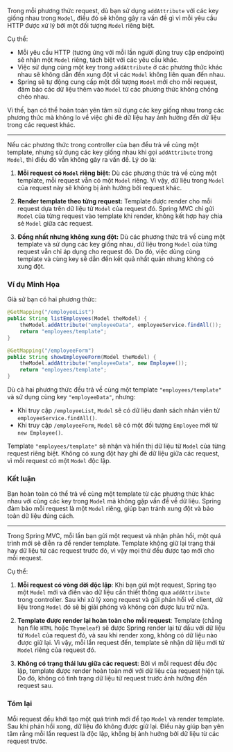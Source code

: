 Trong mỗi phương thức request, dù bạn sử dụng `addAttribute` với các key giống nhau trong `Model`, điều đó sẽ không gây ra vấn đề gì vì mỗi yêu cầu HTTP được xử lý bởi một đối tượng `Model` riêng biệt.

Cụ thể:

- Mỗi yêu cầu HTTP (tương ứng với mỗi lần người dùng truy cập endpoint) sẽ nhận một `Model` riêng, tách biệt với các yêu cầu khác.
- Việc sử dụng cùng một key trong `addAttribute` ở các phương thức khác nhau sẽ không dẫn đến xung đột vì các `Model` không liên quan đến nhau.
- Spring sẽ tự động cung cấp một đối tượng `Model` mới cho mỗi request, đảm bảo các dữ liệu thêm vào `Model` từ các phương thức không chồng chéo nhau.

Vì thế, bạn có thể hoàn toàn yên tâm sử dụng các key giống nhau trong các phương thức mà không lo về việc ghi đè dữ liệu hay ảnh hưởng đến dữ liệu trong các request khác.

---

Nếu các phương thức trong controller của bạn đều trả về cùng một template, nhưng sử dụng các key giống nhau khi gọi `addAttribute` trong `Model`, thì điều đó vẫn không gây ra vấn đề. Lý do là:

1. **Mỗi request có `Model` riêng biệt:** Dù các phương thức trả về cùng một template, mỗi request vẫn có một `Model` riêng. Vì vậy, dữ liệu trong `Model` của request này sẽ không bị ảnh hưởng bởi request khác.

2. **Render template theo từng request:** Template được render cho mỗi request dựa trên dữ liệu từ `Model` của request đó. Spring MVC chỉ gửi `Model` của từng request vào template khi render, không kết hợp hay chia sẻ `Model` giữa các request.

3. **Đồng nhất nhưng không xung đột:** Dù các phương thức trả về cùng một template và sử dụng các key giống nhau, dữ liệu trong `Model` của từng request vẫn chỉ áp dụng cho request đó. Do đó, việc dùng cùng template và cùng key sẽ dẫn đến kết quả nhất quán nhưng không có xung đột.

### Ví dụ Minh Họa

Giả sử bạn có hai phương thức:

```java
@GetMapping("/employeeList")
public String listEmployees(Model theModel) {
    theModel.addAttribute("employeeData", employeeService.findAll());
    return "employees/template";
}

@GetMapping("/employeeForm")
public String showEmployeeForm(Model theModel) {
    theModel.addAttribute("employeeData", new Employee());
    return "employees/template";
}
```

Dù cả hai phương thức đều trả về cùng một template `"employees/template"` và sử dụng cùng key `"employeeData"`, nhưng:

- Khi truy cập `/employeeList`, `Model` sẽ có dữ liệu danh sách nhân viên từ `employeeService.findAll()`.
- Khi truy cập `/employeeForm`, `Model` sẽ có một đối tượng `Employee` mới từ `new Employee()`.

Template `"employees/template"` sẽ nhận và hiển thị dữ liệu từ `Model` của từng request riêng biệt. Không có xung đột hay ghi đè dữ liệu giữa các request, vì mỗi request có một `Model` độc lập.

### Kết luận
Bạn hoàn toàn có thể trả về cùng một template từ các phương thức khác nhau với cùng các key trong `Model` mà không gặp vấn đề về dữ liệu. Spring đảm bảo mỗi request là một `Model` riêng, giúp bạn tránh xung đột và bảo toàn dữ liệu đúng cách.

---

Trong Spring MVC, mỗi lần bạn gửi một request và nhận phản hồi, một quá trình mới sẽ diễn ra để render template. Template không giữ lại trạng thái hay dữ liệu từ các request trước đó, vì vậy mọi thứ đều được tạo mới cho mỗi request.

Cụ thể:

1. **Mỗi request có vòng đời độc lập**: Khi bạn gửi một request, Spring tạo một `Model` mới và điền vào dữ liệu cần thiết thông qua `addAttribute` trong controller. Sau khi xử lý xong request và gửi phản hồi về client, dữ liệu trong `Model` đó sẽ bị giải phóng và không còn được lưu trữ nữa.

2. **Template được render lại hoàn toàn cho mỗi request**: Template (chẳng hạn file `HTML` hoặc `Thymeleaf`) sẽ được Spring render lại từ đầu với dữ liệu từ `Model` của request đó, và sau khi render xong, không có dữ liệu nào được giữ lại. Vì vậy, mỗi lần request đến, template sẽ nhận dữ liệu mới từ `Model` riêng của request đó.

3. **Không có trạng thái lưu giữa các request**: Bởi vì mỗi request đều độc lập, template được render hoàn toàn mới với dữ liệu của request hiện tại. Do đó, không có tình trạng dữ liệu từ request trước ảnh hưởng đến request sau.

### Tóm lại
Mỗi request đều khởi tạo một quá trình mới để tạo `Model` và render template. Sau khi phản hồi xong, dữ liệu đó không được giữ lại. Điều này giúp bạn yên tâm rằng mỗi lần request là độc lập, không bị ảnh hưởng bởi dữ liệu từ các request trước.
